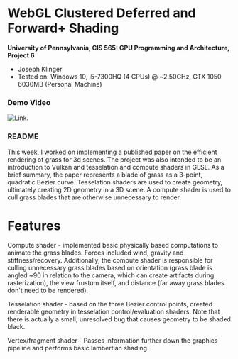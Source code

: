 WebGL Clustered Deferred and Forward+ Shading
======================

**University of Pennsylvania, CIS 565: GPU Programming and Architecture, Project 6**

* Joseph Klinger
* Tested on: Windows 10, i5-7300HQ (4 CPUs) @ ~2.50GHz, GTX 1050 6030MB (Personal Machine)

### Demo Video

![Link.](https://vimeo.com/242475364)

### README

This week, I worked on implementing a published paper on the efficient rendering of grass for 3d scenes. The project was also intended to be an introduction to Vulkan
 and tesselation and compute shaders in GLSL. As a brief summary, the paper represents a blade of grass as a 3-point, quadratic Bezier curve. Tesselation shaders are used to create 
 geometry, ultimately creating 2D geometry in a 3D scene. A compute shader is used to cull grass blades that are otherwise unnecessary to render.

# Features

Compute shader - implemented basic physically based computations to animate the grass blades. Forces included wind, gravity and stiffness/recovery. Additionally, the compute shader is 
responsible for culling unnecessary grass blades based on orientation (grass blade is angled ~90 in relation to the camera, which can create artifacts during rasterization), the view frustum itself, 
and distance (far away grass blades don't need to be rendered).

Tesselation shader - based on the three Bezier control points, created renderable geometry in tesselation control/evaluation shaders. Note that there is actually a small, unresolved bug that causes geometry to be shaded
black.

Vertex/fragment shader - Passes information further down the graphics pipeline and performs basic lambertian shading.